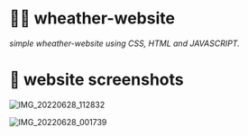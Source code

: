 # :woman_technologist: wheather-website 

*simple wheather-website using CSS, HTML and JAVASCRIPT.*

#  :calling: website screenshots

![IMG_20220628_112832](https://user-images.githubusercontent.com/92304590/176106976-9655bd8c-bf6d-480b-aec5-a6d6b9df9d37.jpg) 


![IMG_20220628_001739](https://user-images.githubusercontent.com/92304590/176108559-dffa5968-89b0-4abd-818c-2220227f1b55.jpg) 
